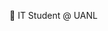 
🌱 IT Student 
@ UANL

<!---
marthalaura/marthalaura is a ✨ special ✨ repository because its `README.md` (this file) appears on your GitHub profile.
You can click the Preview link to take a look at your changes.
--->
